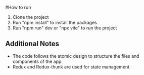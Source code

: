 #How to run

1. Clone the project
2. Run "npm install" to install the packages
3. Run "npm run" dev or "npx vite" to run the project

## Additional Notes
- The code follows the atomic design to structure the files and components of the app.
- Redux and Redux-thunk are used for state management.
